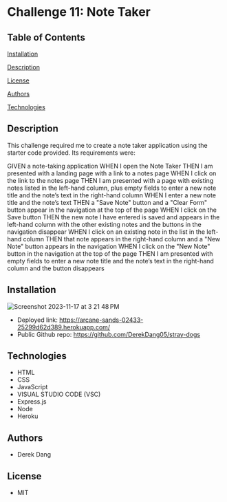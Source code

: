 # Challenge 11: Note Taker

## Table of Contents

[Installation](#installation)

[Description](#description)

[License](#license)

[Authors](#authors)

[Technologies](#technologies)

## Description

This challenge required me to create a note taker application using the starter code provided. Its requirements were:

GIVEN a note-taking application
WHEN I open the Note Taker
THEN I am presented with a landing page with a link to a notes page
WHEN I click on the link to the notes page
THEN I am presented with a page with existing notes listed in the left-hand column, plus empty fields to enter a new note title and the note’s text in the right-hand column
WHEN I enter a new note title and the note’s text
THEN a "Save Note" button and a "Clear Form" button appear in the navigation at the top of the page
WHEN I click on the Save button
THEN the new note I have entered is saved and appears in the left-hand column with the other existing notes and the buttons in the navigation disappear
WHEN I click on an existing note in the list in the left-hand column
THEN that note appears in the right-hand column and a "New Note" button appears in the navigation
WHEN I click on the "New Note" button in the navigation at the top of the page
THEN I am presented with empty fields to enter a new note title and the note’s text in the right-hand column and the button disappears


## Installation

![Screenshot 2023-11-17 at 3 21 48 PM](https://github.com/DerekDang05/stray-dogs/assets/142350017/408f5cbe-20ec-4fce-9dfa-76419cf96acf)

* Deployed link: https://arcane-sands-02433-25299d62d389.herokuapp.com/
* Public Github repo: https://github.com/DerekDang05/stray-dogs

## Technologies

* HTML
* CSS
* JavaScript
* VISUAL STUDIO CODE (VSC)
* Express.js
* Node
* Heroku

## Authors

* Derek Dang

## License

* MIT
